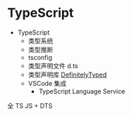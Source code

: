 # TypeScript

- TypeScript
  - 类型系统
  - 类型推断
  - tsconfig
  - 类型声明文件 d.ts
  - 类型声明库 [DefinitelyTyped](https://github.com/DefinitelyTyped/DefinitelyTyped)
  - VSCode 集成
    - TypeScript Language Service


全 TS
JS + DTS
